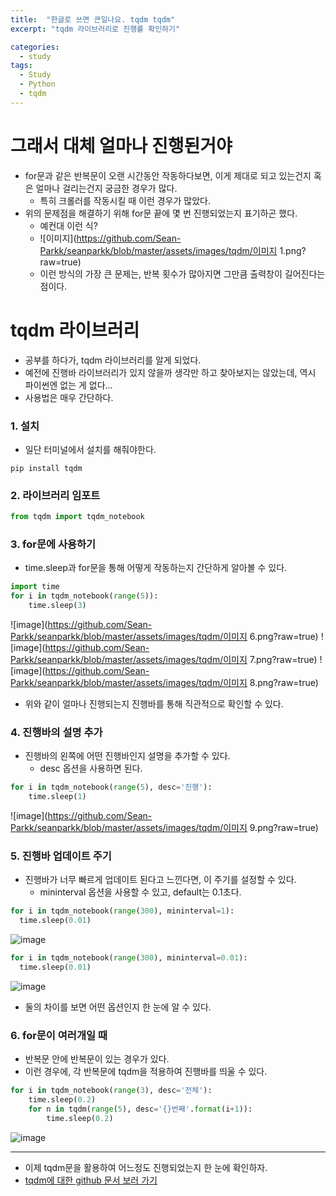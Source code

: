 ```yaml
---
title:  "한글로 쓰면 큰일나요. tqdm tqdm"
excerpt: "tqdm 라이브러리로 진행률 확인하기"

categories:
  - study
tags:
  - Study
  - Python
  - tqdm
---
```


# 그래서 대체 얼마나 진행된거야
* for문과 같은 반복문이 오랜 시간동안 작동하다보면, 이게 제대로 되고 있는건지 혹은 얼마나 걸리는건지 궁금한 경우가 많다.
  * 특히 크롤러를 작동시킬 때 이런 경우가 많았다.
* 위의 문제점을 해결하기 위해 for문 끝에 몇 번 진행되었는지 표기하곤 했다.
  * 예컨대 이런 식?
  * ![이미지](https://github.com/Sean-Parkk/seanparkk/blob/master/assets/images/tqdm/이미지 1.png?raw=true)
  * 이런 방식의 가장 큰 문제는, 반복 횟수가 많아지면 그만큼 출력창이 길어진다는 점이다.

# tqdm 라이브러리
* 공부를 하다가, tqdm 라이브러리를 알게 되었다.
* 예전에 진행바 라이브러리가 있지 않을까 생각만 하고 찾아보지는 않았는데, 역시 파이썬엔 없는 게 없다...
* 사용법은 매우 간단하다.

### 1. 설치
* 일단 터미널에서 설치를 해줘야한다.
```
pip install tqdm
```

### 2. 라이브러리 임포트
```python
from tqdm import tqdm_notebook
```

### 3. for문에 사용하기
* time.sleep과 for문을 통해 어떻게 작동하는지 간단하게 알아볼 수 있다.
```Python
import time
for i in tqdm_notebook(range(5)):
    time.sleep(3)
```
![image](https://github.com/Sean-Parkk/seanparkk/blob/master/assets/images/tqdm/이미지 6.png?raw=true)
![image](https://github.com/Sean-Parkk/seanparkk/blob/master/assets/images/tqdm/이미지 7.png?raw=true)
![image](https://github.com/Sean-Parkk/seanparkk/blob/master/assets/images/tqdm/이미지 8.png?raw=true)
* 위와 같이 얼마나 진행되는지 진행바를 통해 직관적으로 확인할 수 있다.

### 4. 진행바의 설명 추가
* 진행바의 왼쪽에 어떤 진행바인지 설명을 추가할 수 있다.
  * desc 옵션을 사용하면 된다.
```Python
for i in tqdm_notebook(range(5), desc='진행'):
    time.sleep(1)
```
![image](https://github.com/Sean-Parkk/seanparkk/blob/master/assets/images/tqdm/이미지 9.png?raw=true)

### 5. 진행바 업데이트 주기
* 진행바가 너무 빠르게 업데이트 된다고 느낀다면, 이 주기를 설정할 수 있다.
  * mininterval 옵션을 사용할 수 있고, default는 0.1초다.
```Python
for i in tqdm_notebook(range(300), mininterval=1):
  time.sleep(0.01)
```
![image](https://github.com/Sean-Parkk/seanparkk/blob/master/assets/images/tqdm/1.gif?raw=true)
```Python
for i in tqdm_notebook(range(300), mininterval=0.01):
  time.sleep(0.01)
```
![image](https://github.com/Sean-Parkk/seanparkk/blob/master/assets/images/tqdm/2.gif?raw=true)  
* 둘의 차이를 보면 어떤 옵션인지 한 눈에 알 수 있다.

### 6. for문이 여러개일 때
* 반복문 안에 반복문이 있는 경우가 있다.
* 이런 경우에, 각 반복문에 tqdm을 적용하여 진행바를 띄울 수 있다.
```Python
for i in tqdm_notebook(range(3), desc='전체'):
    time.sleep(0.2)
    for n in tqdm(range(5), desc='{}번째'.format(i+1)):
        time.sleep(0.2)
```
![image](https://github.com/Sean-Parkk/seanparkk/blob/master/assets/images/tqdm/3.gif?raw=true)  
- - - - -
* 이제 tqdm문을 활용하여 어느정도 진행되었는지 한 눈에 확인하자.
* [tqdm에 대한 github 문서 보러 가기](https://github.com/tqdm/tqdm)
